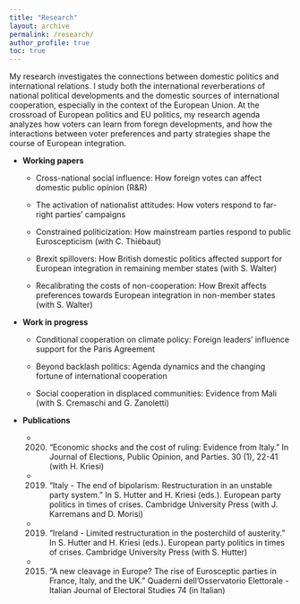```yaml
---
title: "Research"
layout: archive
permalink: /research/
author_profile: true
toc: true
---
```



My research investigates the connections between domestic politics and international relations. I study both the international reverberations of national political developments and the domestic sources of international cooperation, especially in the context of the European Union. At the crossroad of European politics and EU politics, my research agenda analyzes how voters can learn from foregn  developments, and how the interactions between voter preferences and party strategies shape the course of European integration.


- **Working papers**
    
    - Cross-national social influence: How foreign votes can affect domestic public opinion (R&R)

	- The activation of nationalist attitudes: How voters respond to far-right parties’ campaigns

	- Constrained politicization: How mainstream parties respond to public Euroscepticism (with C. Thiébaut)

	- Brexit spillovers: How British domestic politics affected support for European integration in remaining member states (with S. Walter)

	- Recalibrating the costs of non-cooperation: How Brexit affects preferences towards European integration in non-member states (with S. Walter)


- **Work in progress**
    
    - Conditional cooperation on climate policy: Foreign leaders’ influence support for the Paris Agreement 

	- Beyond backlash politics: Agenda dynamics and the changing fortune of international cooperation

	- Social cooperation in displaced communities: Evidence from Mali (with S. Cremaschi and G. Zanoletti)


- **Publications**

    - 2020. “Economic shocks and the cost of ruling: Evidence from Italy.” In Journal of Elections, Public Opinion, and Parties. 30 (1), 22-41 (with H. Kriesi) 

	- 2019. “Italy - The end of bipolarism: Restructuration in an unstable party system.” In S. Hutter and H. Kriesi (eds.). European party politics in times of crises. Cambridge University Press (with J. Karremans and D. Morisi) 

	- 2019. “Ireland - Limited restructuration in the posterchild of austerity.” In S. Hutter and H. Kriesi (eds.). European party politics in times of crises. Cambridge University Press (with S. Hutter) 

	- 2015. “A new cleavage in Europe? The rise of Eurosceptic parties in France, Italy, and the UK.” Quaderni dell’Osservatorio Elettorale - Italian Journal of Electoral Studies 74 (in Italian) 